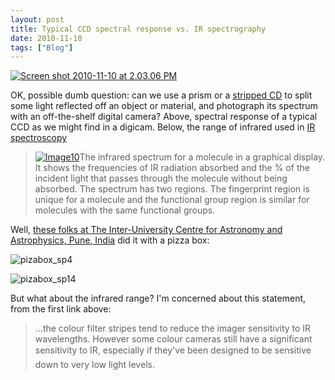 ```yaml
---
layout: post
title: Typical CCD spectral response vs. IR spectrography
date: 2010-11-10
tags: ["Blog"]
---
```


[![](Screen-shot-2010-11-10-at-2.03.06-PM.png "Screen shot 2010-11-10 at 2.03.06 PM")](http://www.jaycar.com.au/images_uploaded/ccdcams.pdf)

OK, possible dumb question: can we use a prism or a [stripped CD](http://www.youtube.com/watch?v=YStZk2zANvk&feature=player_embedded) to split some light reflected off an object or material, and photograph its spectrum with an off-the-shelf digital camera? Above, spectral response of a typical CCD as we might find in a digicam. Below, the range of infrared used in [IR spectroscopy](http://orgchem.colorado.edu/hndbksupport/irtutor/tutorial.html)

> [![](Image10.gif "Image10")](http://www.800mainstreet.com/irsp/eir.html)The infrared spectrum for a molecule in a graphical display. It shows the frequencies of IR radiation absorbed and the % of the incident light that passes through the molecule without being absorbed. The spectrum has two regions. The fingerprint region is unique for a molecule and the functional group region is similar for molecules with the same functional groups.

Well, [these folks at The Inter-University Centre for Astronomy and Astrophysics, Pune, India](http://www.iucaa.ernet.in/~scipop/Obsetion/spectro/pizza_box_sp.htm) did it with a pizza box:

![](pizabox_sp41.jpg "pizabox_sp4")

![](pizabox_sp14.jpg "pizabox_sp14")

But what about the infrared range? I'm concerned about this statement, from the first link above:

> ...the colour filter stripes tend to reduce the imager sensitivity to IR wavelengths. However some colour cameras still have a significant sensitivity to IR, especially if they've been designed to be sensitive down to very low light levels.